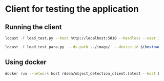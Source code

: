 # Client for testing the application

## Running the client

```bash
locust -f load_test.py --host http://localhost:5010 --headless --user 10 --spawn-rate 1 --run-time 1m

locust -f load_test_para.py  --ds-path ../image/  --device-id $(hostname) --host http://loadbalancer.ziti-controller.private:5009/preprocessing --headless --user 10 --spawn-rate 1 --run-time 1m  
```
## Using docker

```bash
docker run --network host rdsea/object_detection_client:latest --host http://localhost:5010 --user 10 --spawn-rate 1
```
